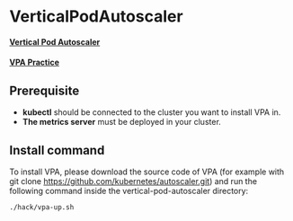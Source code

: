 # VerticalPodAutoscaler
#### [Vertical Pod Autoscaler](https://github.com/kubernetes/autoscaler/tree/master/vertical-pod-autoscaler)
#### [VPA Practice](https://haereeroo.tistory.com/25)
## Prerequisite
* **kubectl** should be connected to the cluster you want to install VPA in.
* **The metrics server** must be deployed in your cluster. 
## Install command

To install VPA, please download the source code of VPA (for example with git clone https://github.com/kubernetes/autoscaler.git) and run the following command inside the vertical-pod-autoscaler directory:
```
./hack/vpa-up.sh
```
